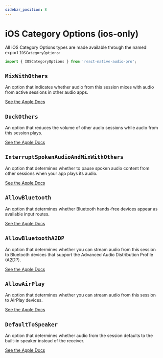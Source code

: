```yaml
---
sidebar_position: 8
---
```


# iOS Category Options (ios-only)

All iOS Category Options types are made available through the named export `IOSCategoryOptions`:

```ts
import { IOSCategoryOptions } from 'react-native-audio-pro';
```

## `MixWithOthers`

An option that indicates whether audio from this session mixes with audio
from active sessions in other audio apps.

[See the Apple Docs ](https://developer.apple.com/documentation/avfaudio/avaudiosession/categoryoptions/1616611-mixwithothers)

## `DuckOthers`

An option that reduces the volume of other audio sessions while audio from
this session plays.

[See the Apple Docs ](https://developer.apple.com/documentation/avfaudio/avaudiosession/categoryoptions/1616618-duckothers)

## `InterruptSpokenAudioAndMixWithOthers`

An option that determines whether to pause spoken audio content from other
sessions when your app plays its audio.

[See the Apple Docs ](https://developer.apple.com/documentation/avfaudio/avaudiosession/categoryoptions/1616534-interruptspokenaudioandmixwithot)

## `AllowBluetooth`

An option that determines whether Bluetooth hands-free devices appear as
available input routes.

[See the Apple Docs ](https://developer.apple.com/documentation/avfaudio/avaudiosession/categoryoptions/1616518-allowbluetooth)

## `AllowBluetoothA2DP`

An option that determines whether you can stream audio from this session
to Bluetooth devices that support the Advanced Audio Distribution Profile (A2DP).

[See the Apple Docs ](https://developer.apple.com/documentation/avfaudio/avaudiosession/categoryoptions/1771735-allowbluetootha2dp)

## `AllowAirPlay`

An option that determines whether you can stream audio from this session
to AirPlay devices.

[See the Apple Docs ](https://developer.apple.com/documentation/avfaudio/avaudiosession/categoryoptions/1771736-allowairplay)

## `DefaultToSpeaker`

An option that determines whether audio from the session defaults to the
built-in speaker instead of the receiver.

[See the Apple Docs ](https://developer.apple.com/documentation/avfaudio/avaudiosession/categoryoptions/1616462-defaulttospeaker)
